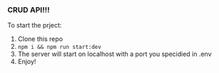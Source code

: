 ### CRUD API!!!


To start the prject:
  1. Clone this repo
  2. ```npm i && npm run start:dev```
  3. The server will start on localhost with a port you specidied in .env
  4. Enjoy!
